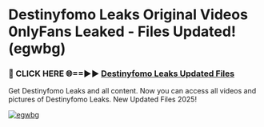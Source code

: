 # Destinyfomo Leaks Original Videos 0nlyFans Leaked - Files Updated! (egwbg)

<h3>🔴 CLICK HERE 🌐==►► <a href="https://tinyurl.com/ehrbuxhb" rel="nofollow">Destinyfomo Leaks Updated Files</a></h3>

Get Destinyfomo Leaks and all content. Now you can access all videos and pictures of Destinyfomo Leaks. New Updated Files 2025!

[![egwbg](https://i.imgur.com/lVYEuWS.gif)](https://tinyurl.com/ehrbuxhb)
